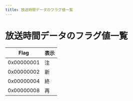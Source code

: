 ```yaml
---
title: 放送時間データのフラグ値一覧
---
```


# 放送時間データのフラグ値一覧

|Flag|表示|
|---|---|
|0x00000001|注|
|0x00000002|新|
|0x00000004|終|
|0x00000008|再|
